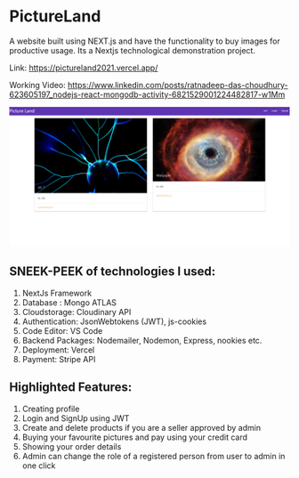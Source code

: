 # PictureLand
A website built using NEXT.js and have the functionality to buy images for productive usage. Its a Nextjs technological demonstration project.

Link: https://pictureland2021.vercel.app/

Working Video: https://www.linkedin.com/posts/ratnadeep-das-choudhury-623605197_nodejs-react-mongodb-activity-6821529001224482817-w1Mm

![Pictureland Home Page](https://github.com/GraniteMask/pictureland/blob/master/PictureLand.png?raw=true)

## SNEEK-PEEK of technologies I used:

1) NextJs Framework
2) Database : Mongo ATLAS
3) Cloudstorage: Cloudinary API
4) Authentication: JsonWebtokens (JWT), js-cookies
5) Code Editor: VS Code
6) Backend Packages: Nodemailer, Nodemon, Express, nookies etc.
7) Deployment: Vercel
8) Payment: Stripe API 

## Highlighted Features:

1) Creating profile
2) Login and SignUp using JWT
3) Create and delete products if you are a seller approved by admin
4) Buying your favourite pictures and pay using your credit card
5) Showing your order details
6) Admin can change the role of a registered person from user to admin in one click
